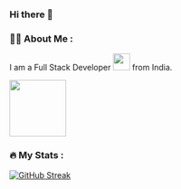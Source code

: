 <!--
**Kingsman119/Kingsman119** is a ✨ _special_ ✨ repository because its `README.md` (this file) appears on your GitHub profile.

Here are some ideas to get you started:

- 🔭 I’m currently working on ...
- 🌱 I’m currently learning ...
- 👯 I’m looking to collaborate on ...
- 🤔 I’m looking for help with ...
- 💬 Ask me about ...
- 📫 How to reach me: ...
- 😄 Pronouns: ...
- ⚡ Fun fact: ...
-->
### Hi there 👋

### :woman_technologist: About Me :

I am a Full Stack Developer <img src="https://media.giphy.com/media/WUlplcMpOCEmTGBtBW/giphy.gif" width="30"> from India.
<div id="header" align="left">
  <img src="https://i.pinimg.com/originals/73/ed/50/73ed50d9bfde8459aa2407f561224508.png" width="100"/>
</div> 

### :fire: My Stats :
[![GitHub Streak](http://github-readme-streak-stats.herokuapp.com?user=Kingsman119&theme=dark&background=000000)](https://git.io/streak-stats)
